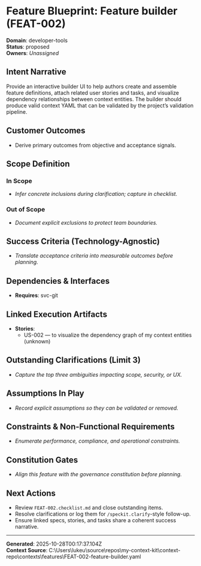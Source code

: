 # Feature Blueprint: Feature builder (FEAT-002)

**Domain**: developer-tools  
**Status**: proposed  
**Owners**: _Unassigned_

## Intent Narrative
Provide an interactive builder UI to help authors create and assemble feature definitions, attach related user stories and tasks, and visualize dependency relationships between context entities. The builder should produce valid context YAML that can be validated by the project’s validation pipeline.

## Customer Outcomes
- Derive primary outcomes from objective and acceptance signals.

## Scope Definition
### In Scope
- _Infer concrete inclusions during clarification; capture in checklist._
### Out of Scope
- _Document explicit exclusions to protect team boundaries._

## Success Criteria (Technology-Agnostic)
- _Translate acceptance criteria into measurable outcomes before planning._

## Dependencies & Interfaces
- **Requires**: svc-git

## Linked Execution Artifacts
- **Stories**:
	- US-002 — to visualize the dependency graph of my context entities (unknown)

## Outstanding Clarifications (Limit 3)
- _Capture the top three ambiguities impacting scope, security, or UX._

## Assumptions In Play
- _Record explicit assumptions so they can be validated or removed._

## Constraints & Non-Functional Requirements
- _Enumerate performance, compliance, and operational constraints._

## Constitution Gates
- _Align this feature with the governance constitution before planning._

## Next Actions
- Review `FEAT-002.checklist.md` and close outstanding items.
- Resolve clarifications or log them for `/speckit.clarify`-style follow-up.
- Ensure linked specs, stories, and tasks share a coherent success narrative.

---

**Generated**: 2025-10-28T00:17:37.104Z  
**Context Source**: C:\Users\lukeu\source\repos\my-context-kit\context-repo\contexts\features\FEAT-002-feature-builder.yaml
